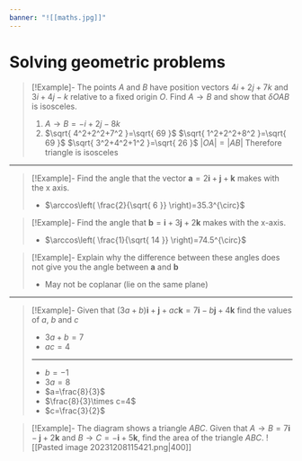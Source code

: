 ```yaml
---
banner: "![[maths.jpg]]"
---
```

# Solving geometric problems 

> [!Example]- The points $A$ and $B$ have position vectors $4i+2j+7k$ and $3i+4j-k$ relative to a fixed origin $O$. Find $A \to B$ and show that $\delta OAB$ is isosceles.
> 1. $A \to B=-i+2j-8k$
> 2. $\sqrt{ 4^2+2^2+7^2 }=\sqrt{ 69 }$
> 	$\sqrt{ 1^2+2^2+8^2 }=\sqrt{ 69 }$
> 	$\sqrt{ 3^2+4^2+1^2 }=\sqrt{ 26 }$
> 	$|OA|=|AB|$
> 	Therefore triangle is isosceles 

---

> [!Example]- Find the angle that the vector $\mathbf{a}=2\mathbf{i}+\mathbf{j}+\mathbf{k}$ makes with the x axis.
> - $\arccos\left( \frac{2}{\sqrt{ 6 }} \right)=35.3^{\circ}$

> [!Example]- Find the angle that $\mathbf{b}=\mathbf{i}+3\mathbf{j}+2\mathbf{k}$ makes with the x-axis.
> - $\arccos\left( \frac{1}{\sqrt{ 14 }} \right)=74.5^{\circ}$

> [!Example]- Explain why the difference between these angles does not give you the angle between $\mathbf{a}$ and $\mathbf{b}$
> - May not be coplanar (lie on the same plane)

---
> [!Example]- Given that $(3a+b)\mathbf{i}+\mathbf{j}+ac\mathbf{k}=7\mathbf{i}-b\mathbf{j}+4\mathbf{k}$ find the values of $a$, $b$ and $c$
> - $3a+b=7$
> - $ac=4$
> ---
> - $b=-1$
> - $3a=8$
> - $a=\frac{8}{3}$
> - $\frac{8}{3}\times c=4$
> - $c=\frac{3}{2}$

> [!Example]- The diagram shows a triangle $ABC$. Given that $A \to B=7\mathbf{i}-\mathbf{j}+2\mathbf{k}$ and $B \to C=-\mathbf{i}+5\mathbf{k}$, find the area of the triangle $ABC$.
> ![[Pasted image 20231208115421.png|400]]
> 